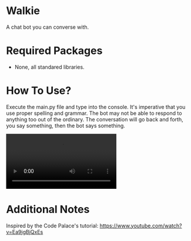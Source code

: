 # Walkie
A chat bot you can converse with.

# Required Packages
- None, all standared libraries.

# How To Use?
Execute the main.py file and type into the console. It's imperative that you use proper spelling and grammar. The bot may not be able to respond to anything too out of the ordinary. The conversation will go back and forth, you say something, then the bot says something.

![alt text](Walkie/Assets/ProgramWorking.mov)

# Additional Notes
Inspired by the Code Palace's tutorial: https://www.youtube.com/watch?v=Ea9jgBjQxEs
